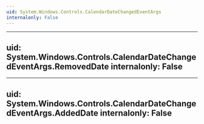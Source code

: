 ```yaml
---
uid: System.Windows.Controls.CalendarDateChangedEventArgs
internalonly: False
---
```


---
uid: System.Windows.Controls.CalendarDateChangedEventArgs.RemovedDate
internalonly: False
---

---
uid: System.Windows.Controls.CalendarDateChangedEventArgs.AddedDate
internalonly: False
---
